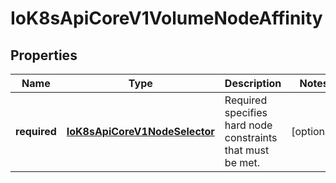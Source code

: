
# IoK8sApiCoreV1VolumeNodeAffinity

## Properties
Name | Type | Description | Notes
------------ | ------------- | ------------- | -------------
**required** | [**IoK8sApiCoreV1NodeSelector**](IoK8sApiCoreV1NodeSelector.md) | Required specifies hard node constraints that must be met. |  [optional]



